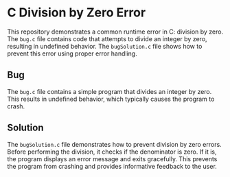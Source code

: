 # C Division by Zero Error

This repository demonstrates a common runtime error in C: division by zero. The `bug.c` file contains code that attempts to divide an integer by zero, resulting in undefined behavior. The `bugSolution.c` file shows how to prevent this error using proper error handling.

## Bug

The `bug.c` file contains a simple program that divides an integer by zero. This results in undefined behavior, which typically causes the program to crash.

## Solution

The `bugSolution.c` file demonstrates how to prevent division by zero errors. Before performing the division, it checks if the denominator is zero. If it is, the program displays an error message and exits gracefully.  This prevents the program from crashing and provides informative feedback to the user.